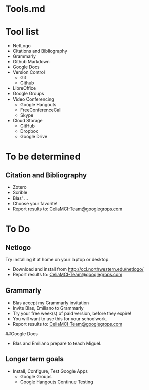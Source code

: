 # Tools.md
# Tool list
* NetLogo
* Citations and Bibliography
* Grammarly
* Github Markdown
* Google Docs
* Version Control
  * Git
  * Github
* LibreOffice
* Google Groups
* Video Conferencing
  * Google Hangouts
  * FreeConferenceCall
  * Skype
* Cloud Storage
  * GitHub
  * Dropbox
  * Google Drive

# To be determined
## Citation and Bibliography
* Zotero
* Scrible
* Blas' ...
* Choose your favorite!
* Report results to: CeliaMCI-Team@googlegrops.com

# To Do
## Netlogo
Try installing it at home on your laptop or desktop. 

* Download and install from http://ccl.northwestern.edu/netlogo/
* Report results to: CeliaMCI-Team@googlegrops.com

## Grammarly
* Blas accept my Grammarly invitation 
* Invite Blas, Emiliano to Grammarly
* Try your free week(s) of paid version, before they expire!  
* You will want to use this for your schoolwork.
* Report results to: CeliaMCI-Team@googlegrops.com

##Google Docs
* Blas and Emiliano prepare to teach Miguel.

## Longer term goals
* Install, Configure, Test Google Apps
  * Google Groups
  * Google Hangouts
        Continue Testing

